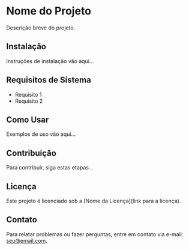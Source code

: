# Nome do Projeto

Descrição breve do projeto.

## Instalação

Instruções de instalação vão aqui...

## Requisitos de Sistema

- Requisito 1
- Requisito 2

## Como Usar

Exemplos de uso vão aqui...

## Contribuição

Para contribuir, siga estas etapas...

## Licença

Este projeto é licenciado sob a [Nome da Licença](link para a licença).

## Contato

Para relatar problemas ou fazer perguntas, entre em contato via e-mail: [seu@email.com](mailto:seu@email.com).
